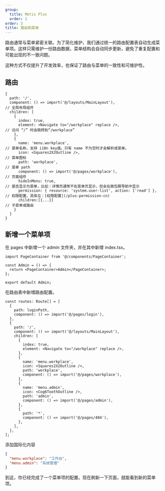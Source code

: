 ```yaml
---
group:
  title: Metis Plus
  order: 2
order: 3
title: 路由和菜单
---
```


路由通常与菜单紧密关联。为了简化维护，我们通过统一的路由配置表自动生成菜单项。这样只需维护一份路由数据，菜单结构会自动同步更新，避免了重复配置和可能出现的不一致问题。

这种方式不仅提升了开发效率，也保证了路由与菜单的一致性和可维护性。

## 路由

```tsx src/routes.tsx
{
  path: '/',
  component: () => import('@/layouts/MainLayout'),                        // 全局布局组件
  children: [
    {
      index: true,
      element: <Navigate to="/workplace" replace />,                      // 访问 “/” 时会跳转到“/workplace”
    },
    {
      name: 'menu.workplace',                                             // 菜单名称，支持 i18n key值。只有 name 不为空时才会解析成菜单。
      icon: <Squares2X2Outline />,                                        // 菜单图标
      path: 'workplace',                                                  // 菜单 path
      component: () => import('@/pages/workplace'),                       // 页面组件
      hideInMenu: true,                                                   // 是否显示为菜单，比如：详情页通常不在菜单页显示，但会在面包屑导航中显示
      permission: { resource: 'system.user-list', action: ['read'] },     // 权限配置，具体见：[权限配置](/plus-permission-cn)
      children:[{...}]                                                    // 子菜单或路由
    }
  ]
}
```

## 新增一个菜单项

在 pages 中新增一个 admin 文件夹，并在其中新增 index.tsx。

```tsx src/pages/admin/index.tsx
import PageContainer from '@/components/PageContainer';

const Admin = () => {
  return <PageContainer>Admin</PageContainer>;
};

export default Admin;
```

在路由表中新增路由配置。

```tsx src/pages/admin/index.tsx {20-26}
const routes: Route[] = [
  {
    path: loginPath,
    component: () => import('@/pages/login'),
  },
  {
    path: '/',
    component: () => import('@/layouts/MainLayout'),
    children: [
      {
        index: true,
        element: <Navigate to="/workplace" replace />,
      },
      {
        name: 'menu.workplace',
        icon: <Squares2X2Outline />,
        path: 'workplace',
        component: () => import('@/pages/workplace'),
      },
      {
        name: 'menu.admin',
        icon: <Cog6ToothOutline />,
        path: 'admin',
        component: () => import('@/pages/admin'),
      },
      {
        path: '*',
        component: () => import('@/pages/404'),
      },
    ],
  },
];
```

添加国际化内容

```json src/locale/zh-CN.json {3}
{
  "menu.workplace": "工作台",
  "menu.admin": "系统管理"
}
```

到这，你已经完成了一个菜单项的配置。现在刷新一下页面，就能看到新的菜单项。
